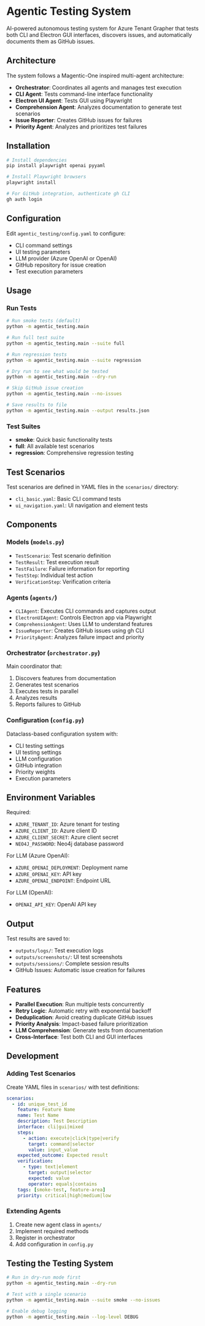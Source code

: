 # Agentic Testing System

AI-powered autonomous testing system for Azure Tenant Grapher that tests both CLI and Electron GUI interfaces, discovers issues, and automatically documents them as GitHub issues.

## Architecture

The system follows a Magentic-One inspired multi-agent architecture:

- **Orchestrator**: Coordinates all agents and manages test execution
- **CLI Agent**: Tests command-line interface functionality
- **Electron UI Agent**: Tests GUI using Playwright
- **Comprehension Agent**: Analyzes documentation to generate test scenarios
- **Issue Reporter**: Creates GitHub issues for failures
- **Priority Agent**: Analyzes and prioritizes test failures

## Installation

```bash
# Install dependencies
pip install playwright openai pyyaml

# Install Playwright browsers
playwright install

# For GitHub integration, authenticate gh CLI
gh auth login
```

## Configuration

Edit `agentic_testing/config.yaml` to configure:
- CLI command settings
- UI testing parameters
- LLM provider (Azure OpenAI or OpenAI)
- GitHub repository for issue creation
- Test execution parameters

## Usage

### Run Tests

```bash
# Run smoke tests (default)
python -m agentic_testing.main

# Run full test suite
python -m agentic_testing.main --suite full

# Run regression tests
python -m agentic_testing.main --suite regression

# Dry run to see what would be tested
python -m agentic_testing.main --dry-run

# Skip GitHub issue creation
python -m agentic_testing.main --no-issues

# Save results to file
python -m agentic_testing.main --output results.json
```

### Test Suites

- **smoke**: Quick basic functionality tests
- **full**: All available test scenarios
- **regression**: Comprehensive regression testing

## Test Scenarios

Test scenarios are defined in YAML files in the `scenarios/` directory:

- `cli_basic.yaml`: Basic CLI command tests
- `ui_navigation.yaml`: UI navigation and element tests

## Components

### Models (`models.py`)
- `TestScenario`: Test scenario definition
- `TestResult`: Test execution result
- `TestFailure`: Failure information for reporting
- `TestStep`: Individual test action
- `VerificationStep`: Verification criteria

### Agents (`agents/`)
- `CLIAgent`: Executes CLI commands and captures output
- `ElectronUIAgent`: Controls Electron app via Playwright
- `ComprehensionAgent`: Uses LLM to understand features
- `IssueReporter`: Creates GitHub issues using gh CLI
- `PriorityAgent`: Analyzes failure impact and priority

### Orchestrator (`orchestrator.py`)
Main coordinator that:
1. Discovers features from documentation
2. Generates test scenarios
3. Executes tests in parallel
4. Analyzes results
5. Reports failures to GitHub

### Configuration (`config.py`)
Dataclass-based configuration system with:
- CLI testing settings
- UI testing settings
- LLM configuration
- GitHub integration
- Priority weights
- Execution parameters

## Environment Variables

Required:
- `AZURE_TENANT_ID`: Azure tenant for testing
- `AZURE_CLIENT_ID`: Azure client ID
- `AZURE_CLIENT_SECRET`: Azure client secret
- `NEO4J_PASSWORD`: Neo4j database password

For LLM (Azure OpenAI):
- `AZURE_OPENAI_DEPLOYMENT`: Deployment name
- `AZURE_OPENAI_KEY`: API key
- `AZURE_OPENAI_ENDPOINT`: Endpoint URL

For LLM (OpenAI):
- `OPENAI_API_KEY`: OpenAI API key

## Output

Test results are saved to:
- `outputs/logs/`: Test execution logs
- `outputs/screenshots/`: UI test screenshots
- `outputs/sessions/`: Complete session results
- GitHub Issues: Automatic issue creation for failures

## Features

- **Parallel Execution**: Run multiple tests concurrently
- **Retry Logic**: Automatic retry with exponential backoff
- **Deduplication**: Avoid creating duplicate GitHub issues
- **Priority Analysis**: Impact-based failure prioritization
- **LLM Comprehension**: Generate tests from documentation
- **Cross-Interface**: Test both CLI and GUI interfaces

## Development

### Adding Test Scenarios

Create YAML files in `scenarios/` with test definitions:

```yaml
scenarios:
  - id: unique_test_id
    feature: Feature Name
    name: Test Name
    description: Test Description
    interface: cli|gui|mixed
    steps:
      - action: execute|click|type|verify
        target: command|selector
        value: input_value
    expected_outcome: Expected result
    verification:
      - type: text|element
        target: output|selector
        expected: value
        operator: equals|contains
    tags: [smoke-test, feature-area]
    priority: critical|high|medium|low
```

### Extending Agents

1. Create new agent class in `agents/`
2. Implement required methods
3. Register in orchestrator
4. Add configuration in `config.py`

## Testing the Testing System

```bash
# Run in dry-run mode first
python -m agentic_testing.main --dry-run

# Test with a single scenario
python -m agentic_testing.main --suite smoke --no-issues

# Enable debug logging
python -m agentic_testing.main --log-level DEBUG
```
